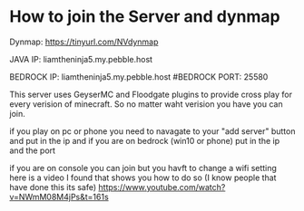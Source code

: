 # How to join the Server and dynmap
Dynmap: https://tinyurl.com/NVdynmap


JAVA IP: liamtheninja5.my.pebble.host

BEDROCK IP: liamtheninja5.my.pebble.host 
#BEDROCK PORT: 25580

This server uses GeyserMC and Floodgate plugins to provide cross play for every verision of minecraft. So no matter waht verision you have you can join.

if you play on pc or phone you need to navagate to your "add server" button and put in the ip and if you are on bedrock (win10 or phone) put in the ip and the port

if you are on console you can join but you havft to change a wifi setting here is a video I found that shows you how to do so (I know people that have done this its safe)
https://www.youtube.com/watch?v=NWmM08M4jPs&t=161s




